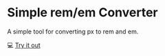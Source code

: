 # Simple rem/em Converter

A simple tool for converting px to rem and em.

:computer: [Try it out](https://dusan-b.github.io/simple-rem-em-converter)
